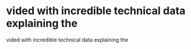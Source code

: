 # vided with incredible technical data explaining the

vided with incredible technical data explaining the